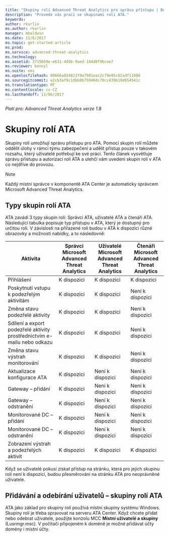 ```yaml
---
title: "Skupiny rolí Advanced Threat Analytics pro správu přístupu | Dokumentace Microsoftu"
description: "Provede vás prací se skupinami rolí ATA."
keywords: 
author: rkarlin
ms.author: rkarlin
manager: mbaldwin
ms.date: 11/6/2017
ms.topic: get-started-article
ms.prod: 
ms.service: advanced-threat-analytics
ms.technology: 
ms.assetid: 3715b69e-e631-449b-9aed-144d0f9bcee7
ms.reviewer: bennyl
ms.suite: ems
ms.openlocfilehash: 89666a024821f9e7981eac2c79e95c62adf11088
ms.sourcegitcommit: e2cb3af9c1dbb0b75946dc70cc439b19d654541c
ms.translationtype: MT
ms.contentlocale: cs-CZ
ms.lasthandoff: 11/06/2017
---
```

*Platí pro: Advanced Threat Analytics verze 1.8*




# <a name="ata-role-groups"></a>Skupiny rolí ATA

Skupiny rolí umožňují správu přístupu pro ATA. Pomocí skupin rolí můžete oddělit úlohy v rámci týmu zabezpečení a udělit přístup pouze v takovém rozsahu, který uživatelé potřebují ke své práci. Tento článek vysvětluje správu přístupu a autorizaci rolí ATA a ulehčí vám uvedení skupin rolí v ATA co nejdříve do provozu.

> [!NOTE]
> Každý místní správce v komponentě ATA Center je automaticky správcem Microsoft Advanced Threat Analytics.

## <a name="types-of-ata-role-groups"></a>Typy skupin rolí ATA 

ATA zavádí 3 typy skupin rolí: Správci ATA, uživatelé ATA a čtenáři ATA. Následující tabulka popisuje typ přístupu v ATA, který je dostupný pro určitou roli. V závislosti na přiřazené roli budou v ATA k dispozici různé obrazovky a možnosti nabídky, a to následovně:

|Aktivita |Správci Microsoft Advanced Threat Analytics|Uživatelé Microsoft Advanced Threat Analytics|Čtenáři Microsoft Advanced Threat Analytics|
|----|----|----|----|
|Přihlášení|K dispozici|K dispozici|K dispozici|
|Poskytnutí vstupu k podezřelým aktivitám|K dispozici|K dispozici|Není k dispozici|
|Změna stavu podezřelé aktivity|K dispozici|K dispozici|Není k dispozici|
|Sdílení a export podezřelé aktivity prostřednictvím e-mailu nebo odkazu|K dispozici|K dispozici|Není k dispozici|
|Změna stavu výstrah monitorování|K dispozici|K dispozici|Není k dispozici|
|Aktualizace konfigurace ATA|K dispozici|Není k dispozici|Není k dispozici|
|Gateway – přidání|K dispozici|Není k dispozici|Není k dispozici|
|Gateway – odstranění |K dispozici|Není k dispozici|Není k dispozici|
|Monitorované DC – přidání |K dispozici|Není k dispozici|Není k dispozici|
|Monitorované DC – odstranění|K dispozici|Není k dispozici|Není k dispozici|
|Zobrazení výstrah a podezřelých aktivit|K dispozici|K dispozici|K dispozici|


Když se uživatelé pokusí získat přístup na stránku, která pro jejich skupinu rolí není k dispozici, budou přesměrováni na stránku ATA pro neoprávněné uživatele. 

## <a name="add--remove-users---ata-role-groups"></a>Přidávání a odebírání uživatelů – skupiny rolí ATA 

ATA jako základ pro skupiny rolí používá místní skupiny systému Windows. Skupiny rolí je třeba spravovat na serveru ATA Center.
Když chcete přidat nebo odebrat uživatele, použijte konzolu MCC **Místní uživatelé a skupiny** (Lusrmgr.msc). V počítači připojeném k doméně je možné přidávat účty domény i místní účty. 

